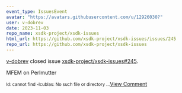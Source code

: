 ```yaml
---
event_type: IssuesEvent
avatar: "https://avatars.githubusercontent.com/u/12926030?"
user: v-dobrev
date: 2023-11-03
repo_name: xsdk-project/xsdk-issues
html_url: https://github.com/xsdk-project/xsdk-issues/issues/245
repo_url: https://github.com/xsdk-project/xsdk-issues
---
```


<a href='https://github.com/v-dobrev' target='_blank'>v-dobrev</a> closed issue <a href='https://github.com/xsdk-project/xsdk-issues/issues/245' target='_blank'>xsdk-project/xsdk-issues#245</a>.

<p>MFEM on Perlmutter</p><small>ld: cannot find -lcublas: No such file or directory...</small><a href='https://github.com/xsdk-project/xsdk-issues/issues/245' target='_blank'>View Comment</a>